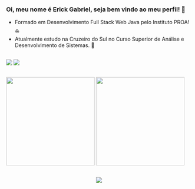 ### Oi, meu nome é Erick Gabriel, seja bem vindo ao meu perfil! 👋

- Formado em Desenvolvimento Full Stack Web Java pelo Instituto PROA! ⛵ 
- Atualmente estudo na Cruzeiro do Sul no Curso Superior de Análise e Desenvolvimento de Sistemas. 👾

##

<div> 
  <a href="mailto:erickgabrielferreira80@gmail.com" target="_blank"><img src="https://img.shields.io/badge/Gmail-D14836?style=for-the-badge&logo=gmail&logoColor=white"></a>
  <a href="https://www.linkedin.com/in/erick-agostinho-644187276" target="_blank"><img src="https://img.shields.io/badge/-LinkedIn-%230077B5?style=for-the-badge&logo=linkedin&logoColor=white" target="_blank"></a>
</div>

##

<div>
  <a href="https://github.com/ErickGabrielDev"></a>
  <img height="240em" src="https://github-readme-stats.vercel.app/api?username=ErickGabrielDev&theme=tokyonight&show_icons=false">
  <img height="240em" src="https://github-readme-stats.vercel.app/api/top-langs/?username=ErickGabrielDev&theme=tokyonight&langs_count=8"> 
</div>

##

<p align="center">
  <a href="https://skillicons.dev">
    <img src="https://skillicons.dev/icons?i=html,css,js,react,java,python,mysql" />
  </a>
</p>

